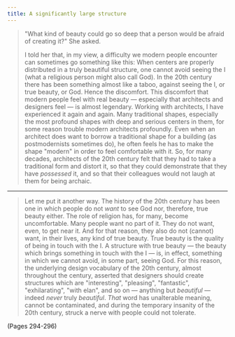 ```yaml
---
title: A significantly large structure
---
```


> "What kind of beauty could go so deep that a person would be afraid of creating it?" She asked.
> 
> I told her that, in my view, a difficulty we modern people encounter can sometimes go something like this: 
> When centers are properly distributed in a truly beautiful structure, one cannot avoid seeing the I (what a religious person might also call God). In the 20th century there has been something almost like a taboo, against seeing the I, or true beauty, or God. Hence the discomfort. This discomfort that modern people feel with real beauty — especially that architects and designers feel — is almost legendary.
> Working with architects, I have experienced it again and again. Many traditional shapes, especially the most profound shapes with deep and serious centers in them, for some reason trouble modern architects profoundly. Even when an architect does want to borrow a traditional shape for a building (as postmodernists sometimes do), he often feels he has to make the shape "modern" in order to feel comfortable with it. So, for many decades, architects of the 20th century felt that they had to take a traditional form and distort it, so that they could demonstrate that they have *possessed* it, and so that their colleagues would not laugh at them for being archaic.

---

> Let me put it another way. The history of the 20th century has been one in which people do not *want* to see God nor, therefore, true beauty either. The role of religion has, for many, become uncomfortable. Many people want no part of it. They do not want, even, to get near it. And for that reason, they also do not (cannot) want, in their lives, any kind of true beauty. True beauty is the quality of being in touch with the I. A structure with true beauty — the beauty which brings something in touch with the I — is, in effect, something in which we cannot avoid, in some part, seeing God. For this reason, the underlying design vocabulary of the 20th century, almost throughout the century, asserted that designers should create structures which are "interesting", "pleasing", "fantastic", "exhilarating", "with elan", and so on — anything but *beautiful* — indeed *never* truly *beautiful*. *That* word has unalterable meaning, cannot be contaminated, and during the temporary insanity of the 20th century, struck a nerve with people could not tolerate.

(Pages 294-296)